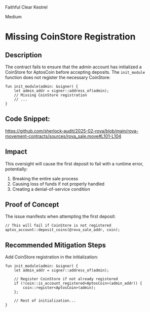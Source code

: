 Faithful Clear Kestrel

Medium

# Missing CoinStore Registration

## Description
The contract fails to ensure that the admin account has initialized a CoinStore for AptosCoin before accepting deposits. The `init_module` function does not register the necessary CoinStore:

```move
fun init_module(admin: &signer) {
    let admin_addr = signer::address_of(admin);
    // Missing CoinStore registration
    // ...
}
```

## Code Snippet:
https://github.com/sherlock-audit/2025-02-rova/blob/main/rova-movement-contracts/sources/rova_sale.move#L101-L104

## Impact
This oversight will cause the first deposit to fail with a runtime error, potentially:
1. Breaking the entire sale process
2. Causing loss of funds if not properly handled
3. Creating a denial-of-service condition

## Proof of Concept
The issue manifests when attempting the first deposit:

```move
// This will fail if CoinStore is not registered
aptos_account::deposit_coins(@rova_sale_addr, coin);
```

## Recommended Mitigation Steps
Add CoinStore registration in the initialization:

```move
fun init_module(admin: &signer) {
    let admin_addr = signer::address_of(admin);
    
    // Register CoinStore if not already registered
    if (!coin::is_account_registered<AptosCoin>(admin_addr)) {
        coin::register<AptosCoin>(admin);
    };
    
    // Rest of initialization...
}
```